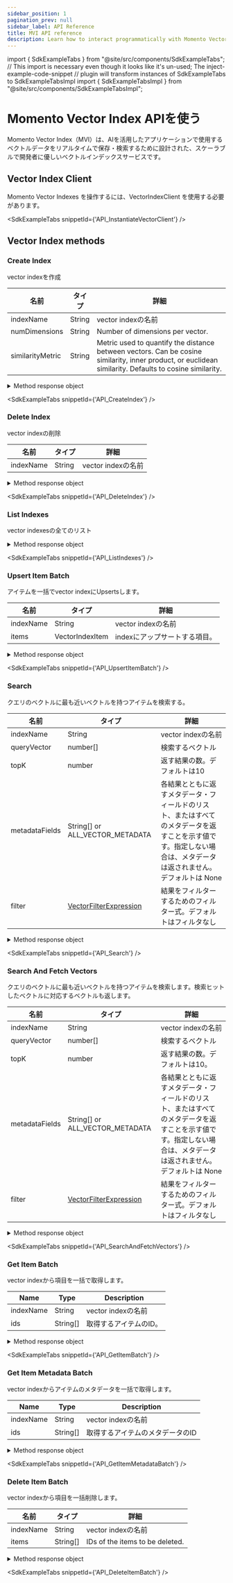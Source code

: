 ```yaml
---
sidebar_position: 1
pagination_prev: null
sidebar_label: API Reference
title: MVI API reference
description: Learn how to interact programmatically with Momento Vector Index API.
---
```


import { SdkExampleTabs } from "@site/src/components/SdkExampleTabs";
// This import is necessary even though it looks like it's un-used; The inject-example-code-snippet
// plugin will transform instances of SdkExampleTabs to SdkExampleTabsImpl
import { SdkExampleTabsImpl } from "@site/src/components/SdkExampleTabsImpl";

# Momento Vector Index APIを使う
Momento Vector Index（MVI）は、AIを活用したアプリケーションで使用するベクトルデータをリアルタイムで保存・検索するために設計された、スケーラブルで開発者に優しいベクトルインデックスサービスです。

## Vector Index Client

Momento Vector Indexes を操作するには、VectorIndexClient を使用する必要があります。

<SdkExampleTabs snippetId={'API_InstantiateVectorClient'} />

## Vector Index methods

### Create Index
vector indexを作成

| 名前             | タイプ   | 詳細                                                                                                                                            |
|------------------|--------|--------------------------------------------------------------------------------------------------------------------------------------------------------|
| indexName        | String | vector indexの名前                                                                                                                              |
| numDimensions    | String | Number of dimensions per vector.                                                                                                                       |
| similarityMetric | String | Metric used to quantify the distance between vectors. Can be cosine similarity, inner product, or euclidean similarity. Defaults to cosine similarity. |


<details>
  <summary>Method response object</summary>

* Success
* AlreadyExists
* Error

詳しくは[レスポンスオブジェクト](./response-objects.md)を参照してください。

</details>

<SdkExampleTabs snippetId={'API_CreateIndex'} />

### Delete Index
vector indexの削除

| 名前             | タイプ   | 詳細     |
|-----------| --------------- |---------------------------|
| indexName | String          | vector indexの名前 |

<details>
  <summary>Method response object</summary>

* Success
* Error

詳しくは[レスポンスオブジェクト](./response-objects.md)を参照してください。

</details>

<SdkExampleTabs snippetId={'API_DeleteIndex'} />

### List Indexes
vector indexesの全てのリスト

<details>
  <summary>Method response object</summary>

* Success
    * getIndexes(): VectorIndexInfo[]
        * VectorIndexInfo:
            * name: String
            * numDimensions: number
            * similarityMetric: String
* Error

詳しくは[レスポンスオブジェクト](./response-objects.md)を参照してください。

</details>

<SdkExampleTabs snippetId={'API_ListIndexes'} />

### Upsert Item Batch
アイテムを一括でvector indexにUpsertsします。


| 名前             | タイプ   | 詳細     |
|-----------|-----------------|---------------------------------|
| indexName | String          | vector indexの名前       |
| items     | VectorIndexItem | indexにアップサートする項目。 |

<details>
  <summary>Method response object</summary>

* Success
* Error

詳しくは[レスポンスオブジェクト](./response-objects.md)を参照してください。

</details>

<SdkExampleTabs snippetId={'API_UpsertItemBatch'} />

### Search
クエリのベクトルに最も近いベクトルを持つアイテムを検索する。


| 名前             | タイプ   | 詳細     |
|----------------|---------------------------------|--------------------------------------------------------------------------------------------------------------------------------------------------------------------------|
| indexName      | String                          | vector indexの名前                                                                                                                                                |
| queryVector    | number[]                        | 検索するベクトル                                                                                                                                                    |
| topK           | number                          | 返す結果の数。デフォルトは10                                                                                                                             |
| metadataFields | String[] or ALL_VECTOR_METADATA | 各結果とともに返すメタデータ・フィールドのリスト、またはすべてのメタデータを返すことを示す値です。指定しない場合は、メタデータは返されません。デフォルトは None |
| filter         | [VectorFilterExpression](./filter-expressions.md)          | 結果をフィルターするためのフィルター式。デフォルトはフィルタなし                                                                                                        |

<details>
  <summary>Method response object</summary>

* Success
    * hits(): SearchHit[]
        * SearchHit: 
            * id: string
            * score: number
            * metadata: Map<string, string>
* Error

詳しくは[レスポンスオブジェクト](./response-objects.md)を参照してください。

</details>

<SdkExampleTabs snippetId={'API_Search'} />

### Search And Fetch Vectors
クエリのベクトルに最も近いベクトルを持つアイテムを検索します。検索ヒットしたベクトルに対応するベクトルも返します。


| 名前             | タイプ   | 詳細     |
|----------------|---------------------------------|--------------------------------------------------------------------------------------------------------------------------------------------------------------------------|
| indexName      | String                          | vector indexの名前                                                                                                                                                |
| queryVector    | number[]                        | 検索するベクトル                                                                                                                                                    |
| topK           | number                          | 返す結果の数。デフォルトは10。                                                                                                                             |
| metadataFields | String[] or ALL_VECTOR_METADATA | 各結果とともに返すメタデータ・フィールドのリスト、またはすべてのメタデータを返すことを示す値です。指定しない場合は、メタデータは返されません。デフォルトは None |
| filter         | [VectorFilterExpression](filter-expressions.md)          | 結果をフィルターするためのフィルター式。デフォルトはフィルタなし                                                                                                        |

<details>
  <summary>Method response object</summary>

* Success
    * hits(): SearchAndFetchVectorsHit[]
        * SearchAndFetchVectorsHit:
            * id: string
            * score: number
            * metadata: Map<string, string>
            * vector: number[]
* Error

詳しくは[レスポンスオブジェクト](./response-objects.md)を参照してください。

</details>

<SdkExampleTabs snippetId={'API_SearchAndFetchVectors'} />

### Get Item Batch
vector indexから項目を一括で取得します。


| Name      | Type     | Description                     |
|-----------|----------|---------------------------------|
| indexName | String   | vector indexの名前       |
| ids       | String[] | 取得するアイテムのID。   |

<details>
  <summary>Method response object</summary>

* Success
    * values(): Record<string, VectorIndexItem> - Items for found IDs.
* Error

See [response objects](./response-objects.md) for specific information.

</details>

<SdkExampleTabs snippetId={'API_GetItemBatch'} />

### Get Item Metadata Batch
vector indexからアイテムのメタデータを一括で取得します。

| Name      | Type     | Description                         |
|-----------|----------|-------------------------------------|
| indexName | String   | vector indexの名前           |
| ids       | String[] | 取得するアイテムのメタデータのID   |

<details>
  <summary>Method response object</summary>

* Success
    * values(): Record<string, VectorIndexMetadata> - Metadata for found IDs.
* Error

See [response objects](./response-objects.md) for specific information.

</details>

<SdkExampleTabs snippetId={'API_GetItemMetadataBatch'} />

### Delete Item Batch
vector indexから項目を一括削除します。


| 名前             | タイプ   | 詳細     |
|-----------|----------|---------------------------------|
| indexName | String   | vector indexの名前       |
| items     | String[] | IDs of the items to be deleted. |

<details>
  <summary>Method response object</summary>

* Success
* Error

詳しくは[レスポンスオブジェクト](./response-objects.md)を参照してください。

</details>

<SdkExampleTabs snippetId={'API_DeleteItemBatch'} />
